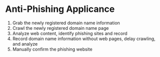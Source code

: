 # Anti-Phishing Applicance

1. Grab the newly registered domain name information
2. Crawl the newly registered domain name page
3. Analyze web content, identify phishing sites and record
4. Record domain name information without web pages, delay crawling, and analyze
5. Manually confirm the phishing website

